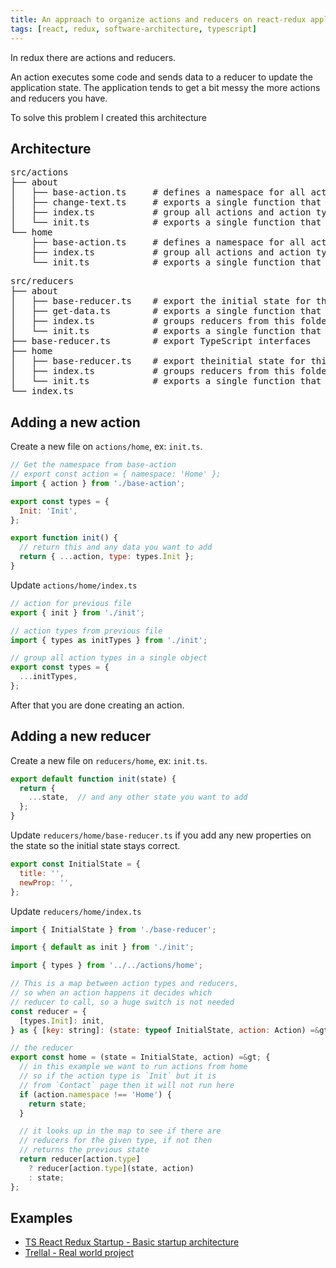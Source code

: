 ```yaml
---
title: An approach to organize actions and reducers on react-redux application
tags: [react, redux, software-architecture, typescript]
---
```


In redux there are actions and reducers.

An action executes some code and sends data to a reducer to update the application state. The application tends to get a bit messy the more actions and reducers you have.

To solve this problem I created this architecture
<!--more-->

## Architecture

<pre>
src/actions
├── about
│   ├── base-action.ts     # defines a namespace for all actions in this folder
│   ├── change-text.ts     # exports a single function that returns action data
│   ├── index.ts           # group all actions and action types from this folder
│   └── init.ts            # exports a single function that returns action data
└── home
    ├── base-action.ts     # defines a namespace for all actions in this folder
    ├── index.ts           # group all actions and action types from this folder
    └── init.ts            # exports a single function that returns action data
</pre>

<pre>
src/reducers
├── about
│   ├── base-reducer.ts    # export the initial state for this reducer
│   ├── get-data.ts        # exports a single function that returns a new state
│   ├── index.ts           # groups reducers from this folder in a `key: value` map
│   └── init.ts            # exports a single function that returns a new state
├── base-reducer.ts        # export TypeScript interfaces
├── home
│   ├── base-reducer.ts    # export theinitial state for this reducer
│   ├── index.ts           # groups reducers from this folder in a `key: value` map
│   └── init.ts            # exports a single function that returns a new state
└── index.ts
</pre>

## Adding a new action

Create a new file on `actions/home`, ex: `init.ts`.

```javascript
// Get the namespace from base-action
// export const action = { namespace: 'Home' };
import { action } from './base-action';

export const types = {
  Init: 'Init',
};

export function init() {
  // return this and any data you want to add
  return { ...action, type: types.Init };
}
```

Update `actions/home/index.ts`

```javascript
// action for previous file
export { init } from './init';

// action types from previous file
import { types as initTypes } from './init';

// group all action types in a single object
export const types = {
  ...initTypes,
};
```

After that you are done creating an action.

## Adding a new reducer

Create a new file on `reducers/home`, ex: `init.ts`.

```javascript
export default function init(state) {
  return {
    ...state,  // and any other state you want to add
  };
}
```

Update `reducers/home/base-reducer.ts` if you add any new properties on the state so the initial state stays correct.

```javascript
export const InitialState = {
  title: '',
  newProp: '',
};
```

Update `reducers/home/index.ts`

```javascript
import { InitialState } from './base-reducer';

import { default as init } from './init';

import { types } from '../../actions/home';

// This is a map between action types and reducers,
// so when an action happens it decides which
// reducer to call, so a huge switch is not needed
const reducer = {
  [types.Init]: init,
} as { [key: string]: (state: typeof InitialState, action: Action) =&gt; any; };

// the reducer
export const home = (state = InitialState, action) =&gt; {
  // in this example we want to run actions from home
  // so if the action type is `Init` but it is
  // from `Contact` page then it will not run here
  if (action.namespace !== 'Home') {
    return state;
  }

  // it looks up in the map to see if there are
  // reducers for the given type, if not then
  // returns the previous state
  return reducer[action.type]
    ? reducer[action.type](state, action)
    : state;
};
```

## Examples

- [TS React Redux Startup - Basic startup architecture](https://github.com/brunolm/ts-react-redux-startup/tree/v1.4.0/src)
- [Trellal - Real world project](https://github.com/brunolm/trellal/tree/master/src)
